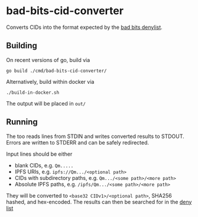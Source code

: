 # bad-bits-cid-converter

Converts CIDs into the format expected by the [bad bits denylist](https://badbits.dwebops.pub/).

## Building

On recent versions of go, build via
```
go build ./cmd/bad-bits-cid-converter/
```

Alternatively, build within docker via
```
./build-in-docker.sh
```
The output will be placed in `out/`

## Running

The too reads lines from STDIN and writes converted results to STDOUT.
Errors are written to STDERR and can be safely redirected.

Input lines should be either
- blank CIDs, e.g. `Qm.....`
- IPFS URIs, e.g. `ipfs://Qm.../<optional path>`
- CIDs with subdirectory paths, e.g. `Qm.../<some path>/<more path>`
- Absolute IPFS paths, e.g. `/ipfs/Qm.../<some path>/<more path>`

They will be converted to `<base32 CIDv1>/<optional path>`, SHA256 hashed, and hex-encoded.
The results can then be searched for in the [deny list](https://badbits.dwebops.pub/)
